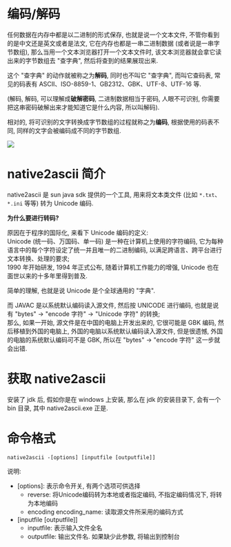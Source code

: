 # 编码/解码
任何数据在内存中都是以二进制的形式保存, 也就是说一个文本文件, 不管你看到的是中文还是英文或者是法文, 它在内存也都是一串二进制数据 (或者说是一串字节数组), 那么当用一个文本浏览器打开一个文本文件时, 该文本浏览器就会拿它读出来的字节数组去 "查字典", 然后将查到的结果展现出来.

这个 "查字典" 的动作就被称之为**解码**, 同时也不叫它 "查字典", 而叫它查码表, 常见的码表有 ASCII、ISO-8859-1、GB2312、GBK、UTF-8、UTF-16 等.

(解码, 解码, 可以理解成**破解密码**, 二进制数据相当于密码, 人眼不可识别, 你需要把这串密码破解出来才能知道它是什么内容, 所以叫解码).

相对的, 将可识别的文字转换成字节数组的过程就称之为**编码**, 根据使用的码表不同, 同样的文字会被编码成不同的字节数组.

![](http://i64.tinypic.com/2012gz5.jpg)

# native2ascii 简介
native2ascii 是 sun java sdk 提供的一个工具, 用来将文本类文件 (比如 `*.txt`、`*.ini` 等等) 转为 Unicode 编码.

**为什么要进行转码?**

原因在于程序的国际化, 来看下 Unicode 编码的定义:<br>
Unicode (统一码、万国码、单一码) 是一种在计算机上使用的字符编码, 它为每种语言中的每个字符设定了统一并且唯一的二进制编码, 以满足跨语言、跨平台进行文本转换、处理的要求;<br>
1990 年开始研发, 1994 年正式公布, 随着计算机工作能力的增强, Unicode 也在面世以来的十多年里得到普及.

简单的理解, 也就是说 Unicode 是个全球通用的 "字典".

而 JAVAC 是以系统默认编码读入源文件, 然后按 UNICODE 进行编码, 也就是说有 "bytes" \-\> "encode 字符" \-\> "Unicode 字符" 的转换;<br>
那么, 如果一开始, 源文件是在中国的电脑上开发出来的, 它很可能是 GBK 编码, 然后移植到外国的电脑上, 外国的电脑以系统默认编码读入源文件, 但是很遗憾, 外国的电脑的系统默认编码可不是 GBK, 所以在 "bytes" \-\> "encode 字符" 这一步就会出错.

# 获取 native2ascii
安装了 jdk 后, 假如你是在 windows 上安装, 那么在 jdk 的安装目录下, 会有一个 bin 目录, 其中 native2ascii.exe 正是.

# 命令格式
`native2ascii -[options] [inputfile [outputfile]]`

说明:

- [options]: 表示命令开关, 有两个选项可供选择
    + reverse: 将Unicode编码转为本地或者指定编码, 不指定编码情况下, 将转为本地编码
    + encoding encoding\_name: 读取源文件所采用的编码方式
- [inputfile [outputfile]]
    + inputfile: 表示输入文件全名
    + outputfile: 输出文件名. 如果缺少此参数, 将输出到控制台
